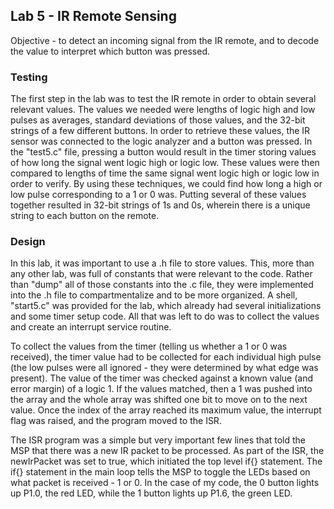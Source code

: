 ## Lab 5 - IR Remote Sensing

Objective - to detect an incoming signal from the IR remote, and to decode the value to interpret which button was pressed.

### Testing

The first step in the lab was to test the IR remote in order to obtain several relevant values. The values we needed were lengths of logic high and low pulses as averages, standard deviations of those values, and the 32-bit strings of a few different buttons. In order to retrieve these values, the IR sensor was connected to the logic analyzer and a button was pressed. In the "test5.c" file, pressing a button would result in the timer storing values of how long the signal went logic high or logic low. These values were then compared to lengths of time the same signal went logic high or logic low in order to verify. By using these techniques, we could find how long a high or low pulse corresponding to a 1 or 0 was. Putting several of these values together resulted in 32-bit strings of 1s and 0s, wherein there is a unique string to each button on the remote.

### Design

In this lab, it was important to use a .h file to store values. This, more than any other lab, was full of constants that were relevant to the code. Rather than "dump" all of those constants into the .c file, they were implemented into the .h file to compartmentalize and to be more organized. A shell, "start5.c" was provided for the lab, which already had several initializations and some timer setup code. All that was left to do was to collect the values and create an interrupt service routine.

To collect the values from the timer (telling us whether a 1 or 0 was received), the timer value had to be collected for each individual high pulse (the low pulses were all ignored - they were determined by what edge was present). The value of the timer was checked against a known value (and error margin) of a logic 1. If the values matched, then a 1 was pushed into the array and the whole array was shifted one bit to move on to the next value. Once the index of the array reached its maximum value, the interrupt flag was raised, and the program moved to the ISR.

The ISR program was a simple but very important few lines that told the MSP that there was a new IR packet to be processed. As part of the ISR, the newIrPacket was set to true, which initiated the top level if{} statement. The if{} statement in the main loop tells the MSP to toggle the LEDs based on what packet is received - 1 or 0. In the case of my code, the 0 button lights up P1.0, the red LED, while the 1 button lights up P1.6, the green LED.
